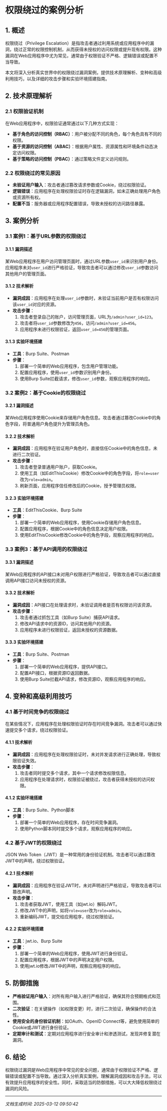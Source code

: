 # 权限绕过的案例分析

## 1. 概述

权限绕过（Privilege Escalation）是指攻击者通过利用系统或应用程序中的漏洞，绕过正常的权限控制机制，从而获得未授权的访问权限或提升现有权限。这种漏洞在Web应用程序中尤为常见，通常由于权限验证不严格、逻辑错误或配置不当导致。

本文将深入分析真实世界中的权限绕过漏洞案例，提供技术原理解析、变种和高级利用技巧，以及详细的攻击步骤和实验环境搭建指南。

## 2. 技术原理解析

### 2.1 权限验证机制

在Web应用程序中，权限验证通常通过以下几种方式实现：

- **基于角色的访问控制（RBAC）**：用户被分配不同的角色，每个角色具有不同的权限。
- **基于资源的访问控制（ABAC）**：根据用户属性、资源属性和环境条件动态决定访问权限。
- **基于策略的访问控制（PBAC）**：通过策略文件定义访问规则。

### 2.2 权限绕过的常见原因

- **未验证用户输入**：攻击者通过篡改请求参数或Cookie，绕过权限验证。
- **逻辑错误**：应用程序在处理权限验证时存在逻辑漏洞，如未正确处理用户角色或资源所有权。
- **配置不当**：服务器或应用程序配置错误，导致未授权的访问路径暴露。

## 3. 案例分析

### 3.1 案例1：基于URL参数的权限绕过

#### 3.1.1 漏洞描述

某Web应用程序在用户访问管理页面时，通过URL参数`user_id`来识别用户身份。应用程序未对`user_id`进行严格验证，导致攻击者可以通过修改`user_id`参数访问其他用户的管理页面。

#### 3.1.2 技术解析

- **漏洞成因**：应用程序在处理`user_id`参数时，未验证当前用户是否有权限访问该`user_id`对应的资源。
- **攻击步骤**：
  1. 攻击者登录自己的账户，访问管理页面，URL为`/admin?user_id=123`。
  2. 攻击者将`user_id`参数修改为`456`，访问`/admin?user_id=456`。
  3. 应用程序未进行权限验证，返回`user_id=456`的管理页面。

#### 3.1.3 实验环境搭建

- **工具**：Burp Suite、Postman
- **步骤**：
  1. 部署一个简单的Web应用程序，包含用户管理功能。
  2. 配置应用程序，使用`user_id`参数识别用户身份。
  3. 使用Burp Suite拦截请求，修改`user_id`参数，观察应用程序的响应。

### 3.2 案例2：基于Cookie的权限绕过

#### 3.2.1 漏洞描述

某Web应用程序使用Cookie来存储用户角色信息。攻击者通过篡改Cookie中的角色字段，将普通用户角色提升为管理员角色。

#### 3.2.2 技术解析

- **漏洞成因**：应用程序在验证用户角色时，直接信任Cookie中的角色信息，未进行二次验证。
- **攻击步骤**：
  1. 攻击者登录普通用户账户，获取Cookie。
  2. 使用工具（如EditThisCookie）修改Cookie中的角色字段，将`role=user`改为`role=admin`。
  3. 刷新页面，应用程序信任修改后的Cookie，授予管理员权限。

#### 3.2.3 实验环境搭建

- **工具**：EditThisCookie、Burp Suite
- **步骤**：
  1. 部署一个简单的Web应用程序，使用Cookie存储用户角色信息。
  2. 配置应用程序，根据Cookie中的角色信息决定用户权限。
  3. 使用EditThisCookie修改Cookie中的角色字段，观察应用程序的响应。

### 3.3 案例3：基于API调用的权限绕过

#### 3.3.1 漏洞描述

某Web应用程序的API接口未对用户权限进行严格验证，导致攻击者可以通过直接调用API接口访问未授权的资源。

#### 3.3.2 技术解析

- **漏洞成因**：API接口在处理请求时，未验证调用者是否有权限访问该资源。
- **攻击步骤**：
  1. 攻击者通过抓包工具（如Burp Suite）捕获API请求。
  2. 修改API请求中的资源ID，访问其他用户的资源。
  3. 应用程序未进行权限验证，返回未授权的资源数据。

#### 3.3.3 实验环境搭建

- **工具**：Burp Suite、Postman
- **步骤**：
  1. 部署一个简单的Web应用程序，提供API接口。
  2. 配置API接口，根据资源ID返回数据。
  3. 使用Burp Suite拦截API请求，修改资源ID，观察应用程序的响应。

## 4. 变种和高级利用技巧

### 4.1 基于时间竞争的权限绕过

在某些情况下，应用程序在处理权限验证时存在时间竞争漏洞。攻击者可以通过快速提交多个请求，绕过权限验证。

#### 4.1.1 技术解析

- **漏洞成因**：应用程序在处理权限验证时，未对并发请求进行正确处理，导致权限验证失效。
- **攻击步骤**：
  1. 攻击者同时提交多个请求，其中一个请求修改权限信息。
  2. 应用程序在处理请求时，权限验证被绕过，攻击者获得未授权的访问权限。

#### 4.1.2 实验环境搭建

- **工具**：Burp Suite、Python脚本
- **步骤**：
  1. 部署一个简单的Web应用程序，存在时间竞争漏洞。
  2. 使用Python脚本同时提交多个请求，观察应用程序的响应。

### 4.2 基于JWT的权限绕过

JSON Web Token（JWT）是一种常用的身份验证机制。攻击者可以通过篡改JWT中的声明，绕过权限验证。

#### 4.2.1 技术解析

- **漏洞成因**：应用程序在验证JWT时，未对声明进行严格验证，导致攻击者可以篡改声明。
- **攻击步骤**：
  1. 攻击者获取JWT，使用工具（如jwt.io）解码JWT。
  2. 修改JWT中的声明，如将`role=user`改为`role=admin`。
  3. 重新编码JWT，提交给应用程序，绕过权限验证。

#### 4.2.2 实验环境搭建

- **工具**：jwt.io、Burp Suite
- **步骤**：
  1. 部署一个简单的Web应用程序，使用JWT进行身份验证。
  2. 配置应用程序，根据JWT中的声明决定用户权限。
  3. 使用jwt.io修改JWT中的声明，观察应用程序的响应。

## 5. 防御措施

- **严格验证用户输入**：对所有用户输入进行严格验证，确保其符合预期格式和范围。
- **二次验证**：在关键操作（如权限变更）时，进行二次验证，确保操作的合法性。
- **使用安全的身份验证机制**：如OAuth、OpenID Connect等，避免使用简单的Cookie或JWT进行身份验证。
- **定期审计和测试**：定期对应用程序进行安全审计和渗透测试，发现并修复潜在漏洞。

## 6. 结论

权限绕过漏洞是Web应用程序中常见的安全问题，通常由于权限验证不严格、逻辑错误或配置不当导致。通过深入分析真实案例，理解漏洞成因和攻击手法，可以有效提升应用程序的安全性。同时，采取适当的防御措施，可以大大降低权限绕过漏洞的风险。

---

*文档生成时间: 2025-03-12 09:50:42*
